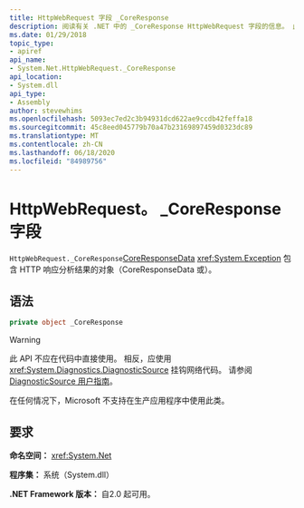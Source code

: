 ```yaml
---
title: HttpWebRequest 字段 _CoreResponse
description: 阅读有关 .NET 中的 _CoreResponse HttpWebRequest 字段的信息。 此字段是包含 HTTP 响应分析结果的 CoreResponseData 或 Exception 对象。
ms.date: 01/29/2018
topic_type:
- apiref
api_name:
- System.Net.HttpWebRequest._CoreResponse
api_location:
- System.dll
api_type:
- Assembly
author: stevewhims
ms.openlocfilehash: 5093ec7ed2c3b94931dcd622ae9ccdb42feffa18
ms.sourcegitcommit: 45c8eed045779b70a47b23169897459d0323dc89
ms.translationtype: MT
ms.contentlocale: zh-CN
ms.lasthandoff: 06/18/2020
ms.locfileid: "84989756"
---
```

# <a name="httpwebrequest_coreresponse-field"></a>HttpWebRequest。 \_CoreResponse 字段

`HttpWebRequest._CoreResponse`[CoreResponseData](coreresponsedata.md) <xref:System.Exception> 包含 HTTP 响应分析结果的对象（CoreResponseData 或）。

## <a name="syntax"></a>语法
  
```csharp
private object _CoreResponse
```

> [!WARNING]
> 此 API 不应在代码中直接使用。 相反，应使用 <xref:System.Diagnostics.DiagnosticSource> 挂钩网络代码。 请参阅[DiagnosticSource 用户指南](https://github.com/dotnet/runtime/blob/master/src/libraries/System.Diagnostics.DiagnosticSource/src/DiagnosticSourceUsersGuide.md)。
>
> 在任何情况下，Microsoft 不支持在生产应用程序中使用此类。

## <a name="requirements"></a>要求

**命名空间：** <xref:System.Net>

**程序集：** 系统（System.dll）

**.NET Framework 版本：** 自2.0 起可用。
